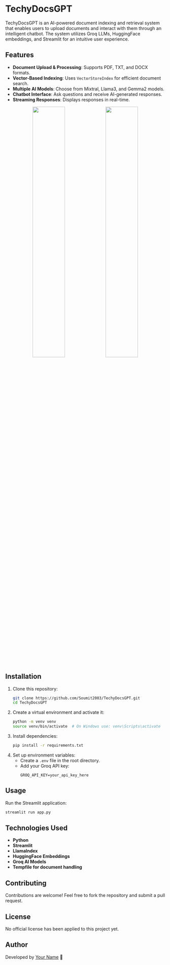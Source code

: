 # TechyDocsGPT

TechyDocsGPT is an AI-powered document indexing and retrieval system that enables users to upload documents and interact with them through an intelligent chatbot. The system utilizes Groq LLMs, HuggingFace embeddings, and Streamlit for an intuitive user experience.

## Features
- **Document Upload & Processing**: Supports PDF, TXT, and DOCX formats.
- **Vector-Based Indexing**: Uses `VectorStoreIndex` for efficient document search.
- **Multiple AI Models**: Choose from Mixtral, Llama3, and Gemma2 models.
- **Chatbot Interface**: Ask questions and receive AI-generated responses.
- **Streaming Responses**: Displays responses in real-time.

<p align="center">
  <img src="https://github.com/user-attachments/assets/966cb5d4-7e99-4fb7-b54f-b6d2acfb239e" width="45%"> 
  <img src="https://github.com/user-attachments/assets/c043c8e2-e74c-4519-b138-8c49e9732a0d" width="45%">
</p>

## Installation
1. Clone this repository:
   ```bash
   git clone https://github.com/Soumit2003/TechyDocsGPT.git
   cd TechyDocsGPT
   ```
2. Create a virtual environment and activate it:
   ```bash
   python -m venv venv
   source venv/bin/activate  # On Windows use: venv\Scripts\activate
   ```
3. Install dependencies:
   ```bash
   pip install -r requirements.txt
   ```
4. Set up environment variables:
   - Create a `.env` file in the root directory.
   - Add your Groq API key:
     ```plaintext
     GROQ_API_KEY=your_api_key_here
     ```

## Usage
Run the Streamlit application:
```bash
streamlit run app.py
```

## Technologies Used
- **Python**
- **Streamlit**
- **LlamaIndex**
- **HuggingFace Embeddings**
- **Groq AI Models**
- **Tempfile for document handling**

## Contributing
Contributions are welcome! Feel free to fork the repository and submit a pull request.

## License
No official license has been applied to this project yet.

## Author
Developed by [Your Name](https://github.com/Soumit2003) 🚀

